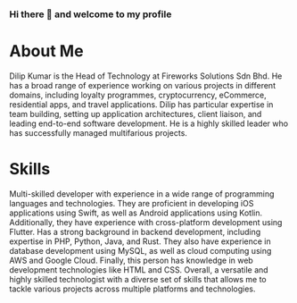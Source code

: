 ### Hi there 👋 and welcome to my profile

<!--
**dilipkumar4813/dilipkumar4813** is a ✨ _special_ ✨ repository because its `README.md` (this file) appears on your GitHub profile.

Here are some ideas to get you started:

- 🔭 I’m currently working on ...
- 🌱 I’m currently learning ...
- 👯 I’m looking to collaborate on ...
- 🤔 I’m looking for help with ...
- 💬 Ask me about ...
- 📫 How to reach me: ...
- 😄 Pronouns: ...
- ⚡ Fun fact: ...
-->

# About Me

Dilip Kumar is the Head of Technology at Fireworks Solutions Sdn Bhd. He has a broad range of experience working on various projects in different domains, including loyalty programmes, cryptocurrency, eCommerce, residential apps, and travel applications. Dilip has particular expertise in team building, setting up application architectures, client liaison, and leading end-to-end software development. He is a highly skilled leader who has successfully managed multifarious projects.

# Skills

Multi-skilled developer with experience in a wide range of programming languages and technologies. They are proficient in developing iOS applications using Swift, as well as Android applications using Kotlin. Additionally, they have experience with cross-platform development using Flutter. Has a strong background in backend development, including expertise in PHP, Python, Java, and Rust. They also have experience in database development using MySQL, as well as cloud computing using AWS and Google Cloud. Finally, this person has knowledge in web development technologies like HTML and CSS. Overall, a versatile and highly skilled technologist with a diverse set of skills that allows me to tackle various projects across multiple platforms and technologies.
